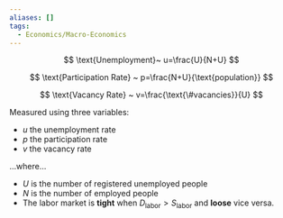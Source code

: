 ```yaml
---
aliases: []
tags:
  - Economics/Macro-Economics
---
```


$$
\text{Unemployment}~ u=\frac{U}{N+U}
$$

$$
\text{Participation Rate} ~ p=\frac{N+U}{\text{population}}
$$

$$
\text{Vacancy Rate} ~ v=\frac{\text{\#vacancies}}{U}
$$

Measured using three variables:

- $u$ the unemployment rate
- $p$ the participation rate
- $v$ the vacancy rate

…where…

- $U$ is the number of registered unemployed people
- $N$ is the number of employed people
- The labor market is **tight** when $D_\text{labor}>S_\text{labor}$ and **loose** vice versa.
